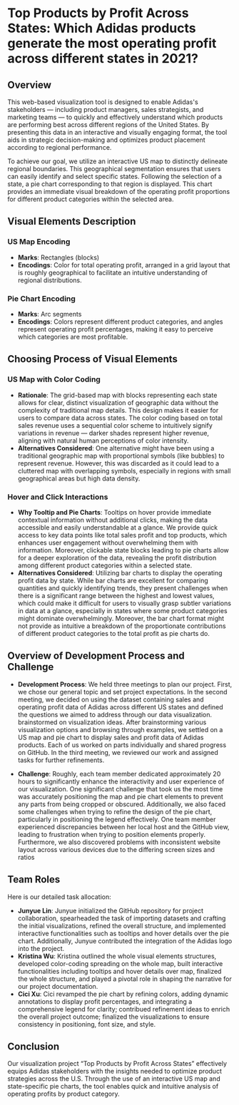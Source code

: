 # Top Products by Profit Across States: Which Adidas products generate the most operating profit across different states in 2021?

## Overview
This web-based visualization tool is designed to enable Adidas's stakeholders — including product managers, sales strategists, and marketing teams — to quickly and effectively understand which products are performing best across different regions of the United States. By presenting this data in an interactive and visually engaging format, the tool aids in strategic decision-making and optimizes product placement according to regional performance.

To achieve our goal, we utilize an interactive US map to distinctly delineate regional boundaries. This geographical segmentation ensures that users can easily identify and select specific states. Following the selection of a state, a pie chart corresponding to that region is displayed. This chart provides an immediate visual breakdown of the operating profit proportions for different product categories within the selected area.

## Visual Elements Description

### US Map Encoding
- **Marks**: Rectangles (blocks)
- **Encodings**: Color for total operating profit, arranged in a grid layout that is roughly geographical to facilitate an intuitive understanding of regional distributions.

### Pie Chart Encoding
- **Marks**: Arc segments
- **Encodings**: Colors represent different product categories, and angles represent operating profit percentages, making it easy to perceive which categories are most profitable.

## Choosing Process of Visual Elements

### US Map with Color Coding
- **Rationale**: The grid-based map with blocks representing each state allows for clear, distinct visualization of geographic data without the complexity of traditional map details. This design makes it easier for users to compare data across states. The color coding based on total sales revenue uses a sequential color scheme to intuitively signify variations in revenue — darker shades represent higher revenue, aligning with natural human perceptions of color intensity.
- **Alternatives Considered**: One alternative might have been using a traditional geographic map with proportional symbols (like bubbles) to represent revenue. However, this was discarded as it could lead to a cluttered map with overlapping symbols, especially in regions with small geographical areas but high data density.

### Hover and Click Interactions
- **Why Tooltip and Pie Charts**: Tooltips on hover provide immediate contextual information without additional clicks, making the data accessible and easily understandable at a glance. We provide quick access to key data points like total sales profit and top products, which enhances user engagement without overwhelming them with information. Moreover, clickable state blocks leading to pie charts allow for a deeper exploration of the data, revealing the profit distribution among different product categories within a selected state.
- **Alternatives Considered**: Utilizing bar charts to display the operating profit data by state. While bar charts are excellent for comparing quantities and quickly identifying trends, they present challenges when there is a significant range between the highest and lowest values, which could make it difficult for users to visually grasp subtler variations in data at a glance, especially in states where some product categories might dominate overwhelmingly. Moreover, the bar chart format might not provide as intuitive a breakdown of the proportionate contributions of different product categories to the total profit as pie charts do.

## Overview of Development Process and Challenge
- **Development Process**:
We held three meetings to plan our project. First, we chose our general topic and set project expectations. In the second meeting,
we decided on using the dataset containing sales and operating profit data of Adidas across different US states and defined the questions we aimed to address through our data visualization. brainstormed on visualization ideas. After brainstorming various visualization options and browsing through examples, we settled on a US map and pie chart to display sales and profit data of Adidas products. Each of us worked on parts individually and shared progress on GitHub. In the third meeting, we reviewed our work and assigned tasks for further refinements. 

- **Challenge**: Roughly, each team member dedicated approximately 20 hours to significantly enhance the interactivity and user experience of our visualization. One significant challenge that took us the most time was accurately positioning the map and pie chart elements to prevent any parts from being cropped or obscured. Additionally, we also faced some challenges when trying to refine the design of the pie chart, particularly in positioning the legend effectively. One team member experienced discrepancies between her local host and the GitHub view, leading to frustration when trying to position elements properly. Furthermore, we also discovered problems with inconsistent website layout across various devices due to the differing screen sizes and ratios

## Team Roles
Here is our detailed task allocation:

- **Junyue Lin**: Junyue initialized the GitHub repository for project collaboration, spearheaded the task of importing datasets and crafting the initial visualizations, refined the overall structure, and implemented interactive functionalities such as tooltips and hover details over the pie chart. Additionally, Junyue contributed the integration of the Adidas logo into the project.
- **Kristina Wu**: Kristina outlined the whole visual elements structures, developed color-coding spreading on the whole map, built interactive functionalities including tooltips and hover details over map, finalized the whole structure, and played a pivotal role in shaping the narrative for our project documentation.
- **Cici Xu**: Cici revamped the pie chart by refining colors, adding dynamic annotations to display profit percentages, and integrating a comprehensive legend for clarity; contribued refinement ideas to enrich the overall project outcome; finalized the visualizations to ensure consistency in positioning, font size, and style.

## Conclusion
Our visualization project “Top Products by Profit Across States” effectively equips Adidas stakeholders with the insights needed to optimize product strategies across the U.S. Through the use of an interactive US map and state-specific pie charts, the tool enables quick and intuitive analysis of operating profits by product category.
